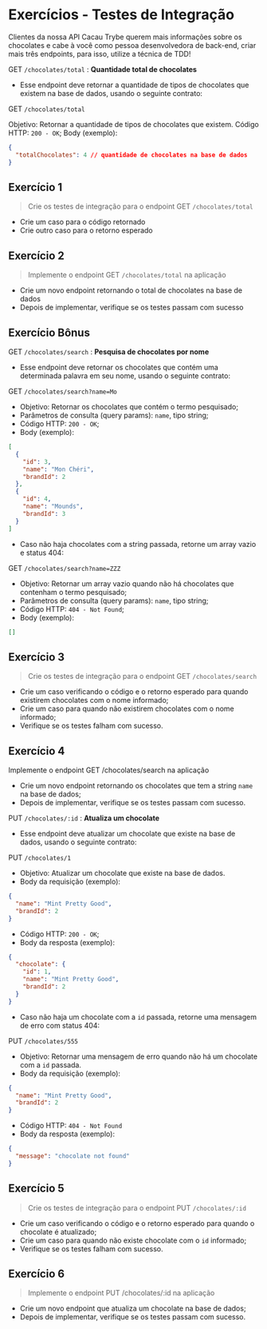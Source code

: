 # Exercícios - Testes de Integração

Clientes da nossa API Cacau Trybe querem mais informações sobre os chocolates e cabe à você como pessoa desenvolvedora de back-end, criar mais três endpoints, para isso, utilize a técnica de TDD!

GET `/chocolates/total` : **Quantidade total de chocolates**

- Esse endpoint deve retornar a quantidade de tipos de chocolates que existem na base de dados, usando o seguinte contrato:  

GET `/chocolates/total`

Objetivo: Retornar a quantidade de tipos de chocolates que existem.
Código HTTP: `200 - OK`;
Body (exemplo):
```json
{
  "totalChocolates": 4 // quantidade de chocolates na base de dados
}
```

## Exercício 1
> Crie os testes de integração para o endpoint GET `/chocolates/total`

- Crie um caso para o código retornado
- Crie outro caso para o retorno esperado

## Exercício 2
> Implemente o endpoint GET `/chocolates/total` na aplicação

- Crie um novo endpoint retornando o total de chocolates na base de dados
- Depois de implementar, verifique se os testes passam com sucesso

## Exercício Bônus

GET `/chocolates/search` : **Pesquisa de chocolates por nome**

- Esse endpoint deve retornar os chocolates que contém uma determinada palavra em seu nome, usando o seguinte contrato:  

GET `/chocolates/search?name=Mo`

- Objetivo: Retornar os chocolates que contém o termo pesquisado;
- Parâmetros de consulta (query params): `name`, tipo string;
- Código HTTP: `200 - OK`;
- Body (exemplo):

```json
[
  {
    "id": 3,
    "name": "Mon Chéri",
    "brandId": 2
  },
  {
    "id": 4,
    "name": "Mounds",
    "brandId": 3
  }
]
```

- Caso não haja chocolates com a string passada, retorne um array vazio e status 404:

GET `/chocolates/search?name=ZZZ`

- Objetivo: Retornar um array vazio quando não há chocolates que contenham o termo pesquisado;
- Parâmetros de consulta (query params): `name`, tipo string;
- Código HTTP: `404 - Not Found`;
- Body (exemplo):
```json
[]
```

## Exercício 3
> Crie os testes de integração para o endpoint GET `/chocolates/search`

- Crie um caso verificando o código e o retorno esperado para quando existirem chocolates com o nome informado;
- Crie um caso para quando não existirem chocolates com o nome informado;
- Verifique se os testes falham com sucesso.

## Exercício 4
Implemente o endpoint GET /chocolates/search na aplicação

- Crie um novo endpoint retornando os chocolates que tem a string `name` na base de dados;
- Depois de implementar, verifique se os testes passam com sucesso.

PUT `/chocolates/:id` : **Atualiza um chocolate**

- Esse endpoint deve atualizar um chocolate que existe na base de dados, usando o seguinte contrato:

PUT `/chocolates/1`

- Objetivo: Atualizar um chocolate que existe na base de dados.
- Body da requisição (exemplo):

```json
{ 
  "name": "Mint Pretty Good",
  "brandId": 2
}
```

- Código HTTP: `200 - OK`;
- Body da resposta (exemplo):
```json
{
  "chocolate": { 
    "id": 1,
    "name": "Mint Pretty Good",
    "brandId": 2
  }
}
```

- Caso não haja um chocolate com a `id` passada, retorne uma mensagem de erro com status 404:

PUT `/chocolates/555`

- Objetivo: Retornar uma mensagem de erro quando não há um chocolate com a `id` passada.
- Body da requisição (exemplo):
```json
{ 
  "name": "Mint Pretty Good",
  "brandId": 2
}
```

- Código HTTP: `404 - Not Found`
- Body da resposta (exemplo):
```json
{ 
  "message": "chocolate not found"
}
```

## Exercício 5
> Crie os testes de integração para o endpoint PUT `/chocolates/:id`

- Crie um caso verificando o código e o retorno esperado para quando o chocolate é atualizado;
- Crie um caso para quando não existe chocolate com o `id` informado;
- Verifique se os testes falham com sucesso.

## Exercício 6
> Implemente o endpoint PUT /chocolates/:id na aplicação

- Crie um novo endpoint que atualiza um chocolate na base de dados;
- Depois de implementar, verifique se os testes passam com sucesso.
